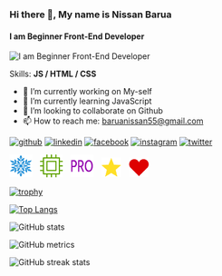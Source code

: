 ### Hi there 👋, My name is Nissan Barua
#### I am Beginner Front-End Developer 
![I am Beginner Front-End Developer ](https://media.licdn.com/dms/image/D4E16AQEs3qiI2dWB2Q/profile-displaybackgroundimage-shrink_350_1400/0/1717684800415?e=1723075200&v=beta&t=Nl-gk0ptNu9cUvu2q4QiYhxl5DTgZh2esQ4nDfgUbmA)


Skills: <strong>JS / HTML / CSS</strong>

- 🔭 I’m currently working on My-self 
- 🌱 I’m currently learning JavaScript 
- 👯 I’m looking to collaborate on Github 
- 📫 How to reach me: baruanissan55@gmail.com 


[<img src='https://cdn.jsdelivr.net/npm/simple-icons@3.0.1/icons/github.svg' alt='github' height='40'>](https://github.com/Nissanbarua)  [<img src='https://cdn.jsdelivr.net/npm/simple-icons@3.0.1/icons/linkedin.svg' alt='linkedin' height='40'>](https://www.linkedin.com/in/www.linkedin.com/in/nissan-barua77/)  [<img src='https://cdn.jsdelivr.net/npm/simple-icons@3.0.1/icons/facebook.svg' alt='facebook' height='40'>](https://www.facebook.com/https://www.facebook.com/barua.nissan?mibextid=ZbWKwL)  [<img src='https://cdn.jsdelivr.net/npm/simple-icons@3.0.1/icons/instagram.svg' alt='instagram' height='40'>](https://www.instagram.com/https://www.instagram.com/neon_nissan//)  [<img src='https://cdn.jsdelivr.net/npm/simple-icons@3.0.1/icons/twitter.svg' alt='twitter' height='40'>](https://twitter.com/https://x.com/Baruanissan1)  

<a href='https://archiveprogram.github.com/'><img src='https://raw.githubusercontent.com/acervenky/animated-github-badges/master/assets/acbadge.gif' width='40' height='40'></a> <a href='https://docs.github.com/en/developers'><img src='https://raw.githubusercontent.com/acervenky/animated-github-badges/master/assets/devbadge.gif' width='40' height='40'></a> <a href='https://github.com/pricing'><img src='https://raw.githubusercontent.com/acervenky/animated-github-badges/master/assets/pro.gif' width='40' height='40'></a> <a href='https://stars.github.com/'><img src='https://raw.githubusercontent.com/acervenky/animated-github-badges/master/assets/starbadge.gif' width='35' height='35'></a> <a href='https://docs.github.com/en/github/supporting-the-open-source-community-with-github-sponsors'><img src='https://raw.githubusercontent.com/acervenky/animated-github-badges/master/assets/sponsorbadge.gif' width='35' height='35'></a>

[![trophy](https://github-profile-trophy.vercel.app/?username=Nissanbarua)](https://github.com/ryo-ma/github-profile-trophy)

[![Top Langs](https://github-readme-stats.vercel.app/api/top-langs/?username=Nissanbarua)](https://github.com/anuraghazra/github-readme-stats)

![GitHub stats](https://github-readme-stats.vercel.app/api?username=Nissanbarua&show_icons=true)  

<!--![Vaunt Badge](https://api.vaunt.dev/v1/github/entities/Nissanbarua/contributions?format=svg&private=false) -->

![GitHub metrics](https://metrics.lecoq.io/Nissanbarua)  

![GitHub streak stats](https://streak-stats.demolab.com/?user=Nissanbarua)

